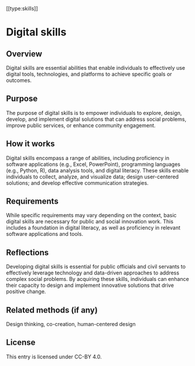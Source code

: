 [[type:skills]]

# Digital skills

## Overview
Digital skills are essential abilities that enable individuals to effectively use digital tools, technologies, and platforms to achieve specific goals or outcomes.

## Purpose
The purpose of digital skills is to empower individuals to explore, design, develop, and implement digital solutions that can address social problems, improve public services, or enhance community engagement.

## How it works
Digital skills encompass a range of abilities, including proficiency in software applications (e.g., Excel, PowerPoint), programming languages (e.g., Python, R), data analysis tools, and digital literacy. These skills enable individuals to collect, analyze, and visualize data; design user-centered solutions; and develop effective communication strategies.

## Requirements
While specific requirements may vary depending on the context, basic digital skills are necessary for public and social innovation work. This includes a foundation in digital literacy, as well as proficiency in relevant software applications and tools.

## Reflections
Developing digital skills is essential for public officials and civil servants to effectively leverage technology and data-driven approaches to address complex social problems. By acquiring these skills, individuals can enhance their capacity to design and implement innovative solutions that drive positive change.

## Related methods (if any)
Design thinking, co-creation, human-centered design

## License
This entry is licensed under CC-BY 4.0.